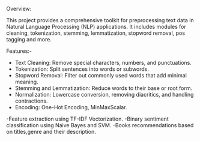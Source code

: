 Overview:

This project provides a comprehensive toolkit for preprocessing text data in Natural Language Processing (NLP) applications.
It includes modules for cleaning, tokenization, stemming, lemmatization, stopword removal, pos tagging and more.

Features:-

- Text Cleaning: Remove special characters, numbers, and punctuations.
- Tokenization: Split sentences into words or subwords.
- Stopword Removal: Filter out commonly used words that add minimal meaning.
- Stemming and Lemmatization: Reduce words to their base or root form.
- Normalization: Lowercase conversion, removing diacritics, and handling contractions.
- Encoding: One-Hot Encoding, MinMaxScalar.

-Feature extraction using TF-IDF Vectorization.
-Binary sentiment classification using Naive Bayes and SVM.
-Books recommendations based on titles,genre and their description.

